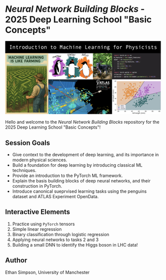# *Neural Network Building Blocks* - 2025 Deep Learning School "Basic Concepts" 

![image](./cover_banner.png)

Hello and welcome to the *Neural Network Building Blocks* repository for the 2025 Deep Learning School "Basic Concepts"!

## Session Goals
* Give context to the development of deep learning, and its importance in modern physical sciences.
* Build a foundation for deep learning by introducing classical ML techniques.
* Provide an introduction to the PyTorch ML framework.
* Explain the basis building blocks of deep neural networks, and their construction in PyTorch.
* Introduce canonical sueprvised learning tasks using the penguins dataset and ATLAS Experiment OpenData.

## Interactive Elements
1. Practice using `PyTorch` tensors
2. Simple linear regression
3. Binary classification through logistic regression
4. Applying neural networks to tasks 2 and 3
5. Building a small DNN to identify the Higgs boson in LHC data!

## Author
Ethan Simpson, University of Manchester


